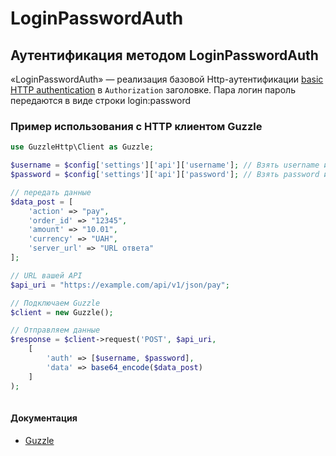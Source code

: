 # LoginPasswordAuth

## Аутентификация методом LoginPasswordAuth
«LoginPasswordAuth» — реализация базовой Http-аутентификации [basic HTTP authentication](http://www.ietf.org/rfc/rfc2069.txt) в `Authorization` заголовке. Пара логин пароль передаются в виде строки login:password

### Пример использования с HTTP клиентом Guzzle
``` php	
use GuzzleHttp\Client as Guzzle;

$username = $config['settings']['api']['username']; // Взять username из конфигурации
$password = $config['settings']['api']['password']; // Взять password из конфигурации

// передать данные
$data_post = [
    'action' => "pay",
    'order_id' => "12345",
    'amount' => "10.01",
    'currency' => "UAH",
    'server_url' => "URL ответа"
];

// URL вашей API
$api_uri = "https://example.com/api/v1/json/pay";

// Подключаем Guzzle
$client = new Guzzle();

// Отправляем данные
$response = $client->request('POST', $api_uri, 
    [
        'auth' => [$username, $password],
        'data' => base64_encode($data_post)
    ]
);
 
```
#### Документация
- [Guzzle](http://docs.guzzlephp.org/en/stable/request-options.html#auth)
